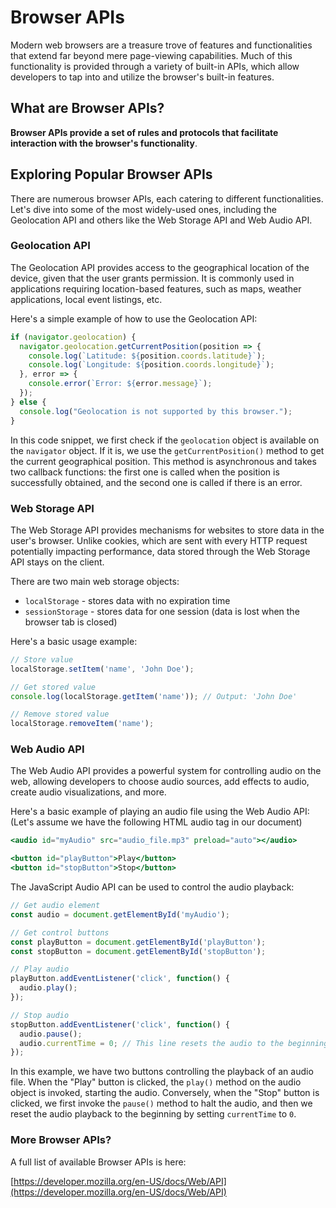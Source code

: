 # Browser APIs

Modern web browsers are a treasure trove of features and functionalities that extend far beyond mere page-viewing capabilities. Much of this functionality is provided through a variety of built-in APIs, which allow developers to tap into and utilize the browser's built-in features.

## What are Browser APIs?

**Browser APIs provide a set of rules and protocols that facilitate interaction with the browser's functionality**. 

## Exploring Popular Browser APIs

There are numerous browser APIs, each catering to different functionalities. Let's dive into some of the most widely-used ones, including the Geolocation API and others like the Web Storage API and Web Audio API.

### Geolocation API

The Geolocation API provides access to the geographical location of the device, given that the user grants permission. It is commonly used in applications requiring location-based features, such as maps, weather applications, local event listings, etc.

Here's a simple example of how to use the Geolocation API:

```jsx
if (navigator.geolocation) {
  navigator.geolocation.getCurrentPosition(position => {
    console.log(`Latitude: ${position.coords.latitude}`);
    console.log(`Longitude: ${position.coords.longitude}`);
  }, error => {
    console.error(`Error: ${error.message}`);
  });
} else {
  console.log("Geolocation is not supported by this browser.");
}
```

In this code snippet, we first check if the `geolocation` object is available on the `navigator` object. If it is, we use the `getCurrentPosition()` method to get the current geographical position. This method is asynchronous and takes two callback functions: the first one is called when the position is successfully obtained, and the second one is called if there is an error.

### Web Storage API

The Web Storage API provides mechanisms for websites to store data in the user's browser. Unlike cookies, which are sent with every HTTP request potentially impacting performance, data stored through the Web Storage API stays on the client.

There are two main web storage objects:

- `localStorage` - stores data with no expiration time
- `sessionStorage` - stores data for one session (data is lost when the browser tab is closed)

Here's a basic usage example:

```jsx
// Store value
localStorage.setItem('name', 'John Doe');

// Get stored value
console.log(localStorage.getItem('name')); // Output: 'John Doe'

// Remove stored value
localStorage.removeItem('name');
```

### Web Audio API

The Web Audio API provides a powerful system for controlling audio on the web, allowing developers to choose audio sources, add effects to audio, create audio visualizations, and more.

Here's a basic example of playing an audio file using the Web Audio API: (Let's assume we have the following HTML audio tag in our document)

```jsx
<audio id="myAudio" src="audio_file.mp3" preload="auto"></audio>

<button id="playButton">Play</button>
<button id="stopButton">Stop</button>

```

The JavaScript Audio API can be used to control the audio playback:

```jsx
// Get audio element
const audio = document.getElementById('myAudio');

// Get control buttons
const playButton = document.getElementById('playButton');
const stopButton = document.getElementById('stopButton');

// Play audio
playButton.addEventListener('click', function() {
  audio.play();
});

// Stop audio
stopButton.addEventListener('click', function() {
  audio.pause();
  audio.currentTime = 0; // This line resets the audio to the beginning
});

```

In this example, we have two buttons controlling the playback of an audio file. When the "Play" button is clicked, the `play()` method on the audio object is invoked, starting the audio. Conversely, when the "Stop" button is clicked, we first invoke the `pause()` method to halt the audio, and then we reset the audio playback to the beginning by setting `currentTime` to `0`.

### More Browser APIs?

A full list of available Browser APIs is here:

[https://developer.mozilla.org/en-US/docs/Web/API](https://developer.mozilla.org/en-US/docs/Web/API)